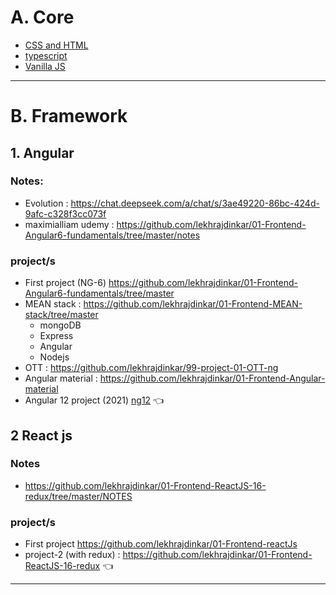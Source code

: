 # A. Core
- [CSS and HTML](StyleHTML)
- [typescript](SupersetTS)
- [Vanilla JS](VanillaJS)

---
# B. Framework 
## 1. Angular
### Notes:
- Evolution : https://chat.deepseek.com/a/chat/s/3ae49220-86bc-424d-9afc-c328f3cc073f
- maximialliam udemy : https://github.com/lekhrajdinkar/01-Frontend-Angular6-fundamentals/tree/master/notes

### project/s
- First project (NG-6) https://github.com/lekhrajdinkar/01-Frontend-Angular6-fundamentals/tree/master
- MEAN stack : https://github.com/lekhrajdinkar/01-Frontend-MEAN-stack/tree/master
  - mongoDB
  - Express
  - Angular
  - Nodejs
- OTT : https://github.com/lekhrajdinkar/99-project-01-OTT-ng
- Angular material : https://github.com/lekhrajdinkar/01-Frontend-Angular-material
- Angular 12 project (2021) [ng12](ng12) :point_left:

## 2 React js
### Notes
- https://github.com/lekhrajdinkar/01-Frontend-ReactJS-16-redux/tree/master/NOTES

### project/s
- First project https://github.com/lekhrajdinkar/01-Frontend-reactJs
- project-2 (with redux) : https://github.com/lekhrajdinkar/01-Frontend-ReactJS-16-redux :point_left:

---





